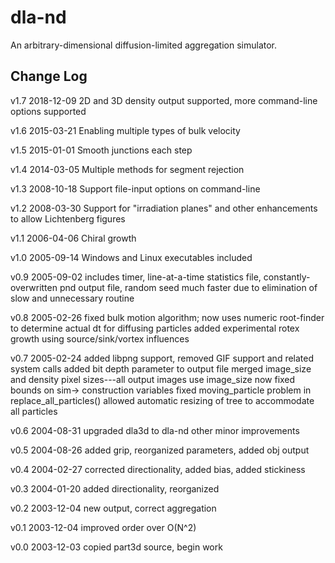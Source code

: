 # dla-nd
An arbitrary-dimensional diffusion-limited aggregation simulator.

## Change Log

v1.7	2018-12-09	2D and 3D density output supported, more command-line options supported

v1.6	2015-03-21	Enabling multiple types of bulk velocity

v1.5	2015-01-01	Smooth junctions each step

v1.4	2014-03-05	Multiple methods for segment rejection

v1.3	2008-10-18	Support file-input options on command-line

v1.2	2008-03-30	Support for "irradiation planes" and other enhancements to allow Lichtenberg figures

v1.1	2006-04-06	Chiral growth

v1.0	2005-09-14	Windows and Linux executables included

v0.9    2005-09-02	includes timer, line-at-a-time statistics file, constantly-
                overwritten pnd output file, random seed
        much faster due to elimination of slow and unnecessary routine

v0.8	2005-02-26	fixed bulk motion algorithm; now uses numeric root-finder to
		determine actual dt for diffusing particles
	added experimental rotex growth using source/sink/vortex influences

v0.7	2005-02-24	added libpng support, removed GIF support and related system calls
	added bit depth parameter to output file
	merged image_size and density pixel sizes---all output images use
		image_size now
	fixed bounds on sim-> construction variables
	fixed moving_particle problem in replace_all_particles()
	allowed automatic resizing of tree to accommodate all particles

v0.6	2004-08-31	upgraded dla3d to dla-nd
	other minor improvements

v0.5	2004-08-26	added grip, reorganized parameters, added obj output

v0.4	2004-02-27	corrected directionality, added bias, added stickiness

v0.3	2004-01-20	added directionality, reorganized

v0.2	2003-12-04	new output, correct aggregation

v0.1	2003-12-04	improved order over O(N^2)

v0.0	2003-12-03	copied part3d source, begin work

